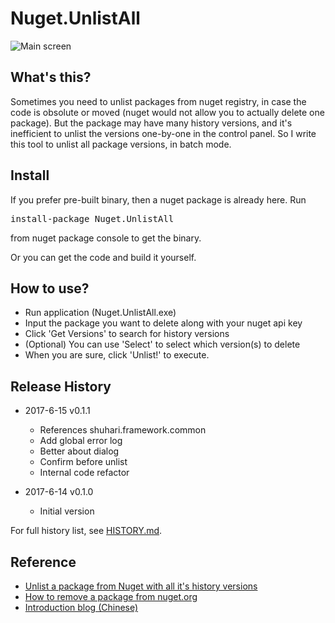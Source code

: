 # Nuget.UnlistAll

![Main screen](https://github.com/shuhari/Nuget.UnlistAll/raw/master/screenshots/main-app.jpg)

## What's this?

Sometimes you need to unlist packages from nuget registry, 
in case the code is obsolute or moved (nuget would not allow
you to actually delete one package). But the package may 
have many history versions, and it's inefficient to unlist
the versions one-by-one in the control panel. So I write 
this tool to unlist all package versions, in batch mode.

## Install

If you prefer pre-built binary, then a nuget package is already 
here. Run 
<pre>install-package Nuget.UnlistAll</pre>
from nuget package console to get the binary.

Or you can get the code and build it yourself.


## How to use?

* Run application (Nuget.UnlistAll.exe)
* Input the package you want to delete along with your nuget api key
* Click 'Get Versions' to search for history versions
* (Optional) You can use 'Select' to select which version(s) to delete
* When you are sure, click 'Unlist!' to execute.

## Release History

* 2017-6-15 v0.1.1 
  * References shuhari.framework.common
  * Add global error log
  * Better about dialog
  * Confirm before unlist 
  * Internal code refactor
  
* 2017-6-14 v0.1.0 

  * Initial version

For full history list, see [HISTORY.md](https://github.com/shuhari/Nuget.UnlistAll/raw/master/HISTORY.md).


## Reference

* [Unlist a package from Nuget with all it's history versions](https://stackoverflow.com/questions/9853884/unlist-a-package-from-nuget-with-all-its-history-versions)
* [How to remove a package from nuget.org](http://blog.gauffin.org/2016/09/how-to-remove-a-package-from-nuget-org/)
* [Introduction blog (Chinese)](https://blog.yuhao.space/2017/06/nuget-batch-unlist-tool/)
 
